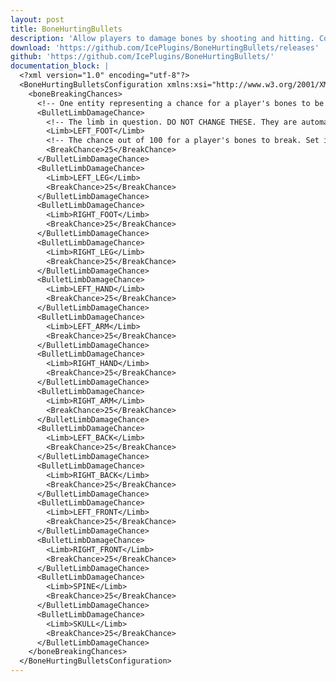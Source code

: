 ```yaml
---
layout: post
title: BoneHurtingBullets
description: 'Allow players to damage bones by shooting and hitting. Configurable chances.'
download: 'https://github.com/IcePlugins/BoneHurtingBullets/releases'
github: 'https://github.com/IcePlugins/BoneHurtingBullets/'
documentation_block: |
  <?xml version="1.0" encoding="utf-8"?>
  <BoneHurtingBulletsConfiguration xmlns:xsi="http://www.w3.org/2001/XMLSchema-instance" xmlns:xsd="http://www.w3.org/2001/XMLSchema">
    <boneBreakingChances>
      <!-- One entity representing a chance for a player's bones to be broken on damage to the limb -->
      <BulletLimbDamageChance>
        <!-- The limb in question. DO NOT CHANGE THESE. They are automatically generated. -->
        <Limb>LEFT_FOOT</Limb>
        <!-- The chance out of 100 for a player's bones to break. Set it to 25, and they will break 25% of the time on hit. Whole numbers only. -->
        <BreakChance>25</BreakChance>
      </BulletLimbDamageChance>
      <BulletLimbDamageChance>
        <Limb>LEFT_LEG</Limb>
        <BreakChance>25</BreakChance>
      </BulletLimbDamageChance>
      <BulletLimbDamageChance>
        <Limb>RIGHT_FOOT</Limb>
        <BreakChance>25</BreakChance>
      </BulletLimbDamageChance>
      <BulletLimbDamageChance>
        <Limb>RIGHT_LEG</Limb>
        <BreakChance>25</BreakChance>
      </BulletLimbDamageChance>
      <BulletLimbDamageChance>
        <Limb>LEFT_HAND</Limb>
        <BreakChance>25</BreakChance>
      </BulletLimbDamageChance>
      <BulletLimbDamageChance>
        <Limb>LEFT_ARM</Limb>
        <BreakChance>25</BreakChance>
      </BulletLimbDamageChance>
      <BulletLimbDamageChance>
        <Limb>RIGHT_HAND</Limb>
        <BreakChance>25</BreakChance>
      </BulletLimbDamageChance>
      <BulletLimbDamageChance>
        <Limb>RIGHT_ARM</Limb>
        <BreakChance>25</BreakChance>
      </BulletLimbDamageChance>
      <BulletLimbDamageChance>
        <Limb>LEFT_BACK</Limb>
        <BreakChance>25</BreakChance>
      </BulletLimbDamageChance>
      <BulletLimbDamageChance>
        <Limb>RIGHT_BACK</Limb>
        <BreakChance>25</BreakChance>
      </BulletLimbDamageChance>
      <BulletLimbDamageChance>
        <Limb>LEFT_FRONT</Limb>
        <BreakChance>25</BreakChance>
      </BulletLimbDamageChance>
      <BulletLimbDamageChance>
        <Limb>RIGHT_FRONT</Limb>
        <BreakChance>25</BreakChance>
      </BulletLimbDamageChance>
      <BulletLimbDamageChance>
        <Limb>SPINE</Limb>
        <BreakChance>25</BreakChance>
      </BulletLimbDamageChance>
      <BulletLimbDamageChance>
        <Limb>SKULL</Limb>
        <BreakChance>25</BreakChance>
      </BulletLimbDamageChance>
    </boneBreakingChances>
  </BoneHurtingBulletsConfiguration>
---
```


